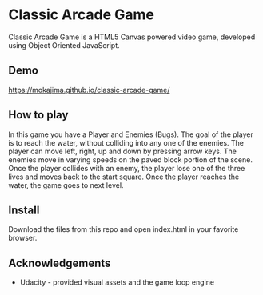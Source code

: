 # Classic Arcade Game

Classic Arcade Game is a HTML5 Canvas powered video game, developed using Object Oriented JavaScript.

## Demo

https://mokajima.github.io/classic-arcade-game/

## How to play

In this game you have a Player and Enemies (Bugs). The goal of the player is to reach the water, without colliding into any one of the enemies. The player can move left, right, up and down by pressing arrow keys. The enemies move in varying speeds on the paved block portion of the scene. Once the player collides with an enemy, the player lose one of the three lives and moves back to the start square. Once the player reaches the water, the game goes to next level.

## Install

Download the files from this repo and open index.html in your favorite browser.

## Acknowledgements

- Udacity - provided visual assets and the game loop engine
